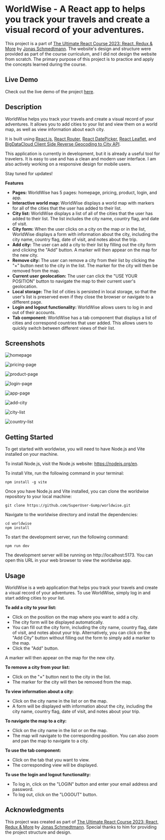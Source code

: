 # WorldWise - A React app to helps you track your travels and create a visual record of your adventures.

This project is a part of [The Ultimate React Course 2023: React, Redux & More](https://www.udemy.com/course/the-ultimate-react-course/) by [Jonas Schmedtmann](https://github.com/jonasschmedtmann). The website's design and structure were provided as part of the course curriculum, and I did not design the website from scratch. The primary purpose of this project is to practice and apply the concepts learned during the course.

## Live Demo

Check out the live demo of the project [here](https://worldwise-krittin-saenpakdi.netlify.app/).

## Description

WorldWise helps you track your travels and create a visual record of your adventures. It allows you to add cities to your list and view them on a world map, as well as view information about each city.

It is built using [React.js](https://react.dev/), [React Router](https://reactrouter.com/), [React DatePicker](https://reactdatepicker.com/), [React Leaflet](https://react-leaflet.js.org/), and [BigDataCloud Client Side Reverse Geocoding to City API](https://www.bigdatacloud.com/free-api/free-reverse-geocode-to-city-api).

This application is currently in development, but it is already a useful tool for travelers. It is easy to use and has a clean and modern user interface. I am also actively working on a responsive design for mobile users.

Stay tuned for updates!

**Features**

* **Pages:** WorldWise has 5 pages: homepage, pricing, product, login, and app.
* **Interactive world map:** WorldWise displays a world map with markers for all of the cities that the user has added to their list.
* **City list:** WorldWise displays a list of all of the cities that the user has added to their list. The list includes the city name, country flag, and date of visit.
* **City form:** When the user clicks on a city on the map or in the list, WorldWise displays a form with information about the city, including the city name, country flag, date of visit, and notes about the trip.
* **Add city:** The user can add a city to their list by filling out the city form and clicking the "Add" button. A marker will then appear on the map for the new city.
* **Remove city:** The user can remove a city from their list by clicking the "&times;" button next to the city in the list. The marker for the city will then be removed from the map.
* **Current user geolocation:** The user can click the "USE YOUR POSITION" button to navigate the map to their current user's geolocation.
* **Local storage:** The list of cities is persisted in local storage, so that the user's list is preserved even if they close the browser or navigate to a different page.
* **Login and logout functionality:** WorldWise allows users to log in and out of their accounts.
* **Tab component:** WorldWise has a tab component that displays a list of cities and correspond countries that user added. This allows users to quickly switch between different views of their list.

## Screenshots
![homepage](public/screenshots/homepage.png)

![pricing-page](public/screenshots/pricing-page.png)

![product-page](public/screenshots/product-page.png)

![login-page](public/screenshots/login-page.png)

![app-page](public/screenshots/app-page.png)

![add-city](public/screenshots/add-city.png)

![city-list](public/screenshots/city-list.png)

![country-list](public/screenshots/country-list.png)

## Getting Started

To get started with worldwise, you will need to have Node.js and Vite installed on your machine.

To install Node.js, visit the Node.js website: https://nodejs.org/en.

To install Vite, run the following command in your terminal:

```
npm install -g vite
```

Once you have Node.js and Vite installed, you can clone the worldwise repository to your local machine:

```
git clone https://github.com/SuperUser-Gump/worldwise.git
```

Navigate to the worldwise directory and install the dependencies:

```
cd worldwise
npm install
```

To start the development server, run the following command:

```
npm run dev
```

The development server will be running on http://localhost:5173. You can open this URL in your web browser to view the worldwise app.



## Usage

WorldWise is a web application that helps you track your travels and create a visual record of your adventures. To use WorldWise, simply log in and start adding cities to your list.

**To add a city to your list:**

* Click on the position on the map where you want to add a city.
* The city form will be displayed automatically.
* You can fill out the city form, including the city name, country flag, date of visit, and notes about your trip. Alternatively, you can click on the "Add City" button without filling out the form to simply add a marker to the map.
* Click the "Add" button.

A marker will then appear on the map for the new city.

**To remove a city from your list:**

* Click on the "&times;" button next to the city in the list.
* The marker for the city will then be removed from the map.

**To view information about a city:**

* Click on the city name in the list or on the map.
* A form will be displayed with information about the city, including the city name, country flag, date of visit, and notes about your trip.

**To navigate the map to a city:**

* Click on the city name in the list or on the map.
* The map will navigate to the corresponding position. You can also zoom and pan the map to navigate to a city.

**To use the tab component:**

* Click on the tab that you want to view.
* The corresponding view will be displayed.

**To use the login and logout functionality:**

* To log in, click on the "LOGIN" button and enter your email address and password.
* To log out, click on the "LOGOUT" button.

## Acknowledgments

This project was created as part of [The Ultimate React Course 2023: React, Redux & More](https://www.udemy.com/course/the-ultimate-react-course/) by [Jonas Schmedtmann](https://github.com/jonasschmedtmann). Special thanks to him for providing the project structure and design.
